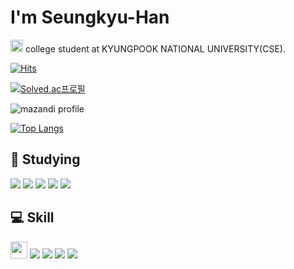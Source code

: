 <b>I'm Seungkyu-Han</b>
=======================

<a href = "http://cse.knu.ac.kr/main/index.html" target = "_self"><img src="https://user-images.githubusercontent.com/98071131/168649492-72352c11-4ac3-42b9-a987-64f06b5e1776.jpg"  width="20" height="20"></a> college student at KYUNGPOOK NATIONAL UNIVERSITY(CSE).

[![Hits](https://hits.seeyoufarm.com/api/count/incr/badge.svg?url=https%3A%2F%2Fgithub.com%2FSeungkyu-Han&count_bg=%231DD4A1&title_bg=%233DA1C8&icon=&icon_color=%23510E0E&title=hits&edge_flat=false)](https://hits.seeyoufarm.com)

<a href = "https://solved.ac/" target = "_blank">![Solved.ac프로필](http://mazassumnida.wtf/api/v2/generate_badge?boj=trust1204)</a>

![mazandi profile](http://mazandi.herokuapp.com/api?handle=trust1204&theme=warm)

[![Top Langs](https://github-readme-stats.vercel.app/api/top-langs/?username=Seungkyu-Han&layout=compact)](https://github.com/Seungkyu-Han/github-readme-stats)

## 📝  Studying 
<img src="https://img.shields.io/badge/Kotlin-7F52FF?style=for-the-badge&logo=Kotlin&logoColor=white">  <img src="https://img.shields.io/badge/Android Studio-3DDC84?style=for-the-badge&logo=Android Studio&logoColor=white"> <img src="https://img.shields.io/badge/Linux-FCC624?style=for-the-badge&logo=Linux&logoColor=black"> <img src="https://img.shields.io/badge/CentOS-262577?style=for-the-badge&logo=CentOS&logoColor=white"> <img src="https://img.shields.io/badge/HTML5-E34F26?style=for-the-badge&logo=HTML5&logoColor=black">


## 💻 Skill
<img src="https://img.shields.io/badge/C-A8B9CC?style=flat-square&logo=C&logoColor=white" height = "27"> <img src="https://img.shields.io/badge/Java-007396?style=for-the-badge&logo=Java&logoColor=white"> <img src="https://img.shields.io/badge/Python-3776AB?style=for-the-badge&logo=Python&logoColor=white"> <img src="https://img.shields.io/badge/GitHub-181717?style=for-the-badge&logo=GitHub&logoColor=white"> <img src="https://img.shields.io/badge/Notion-000000?style=for-the-badge&logo=Notion&logoColor=white">
